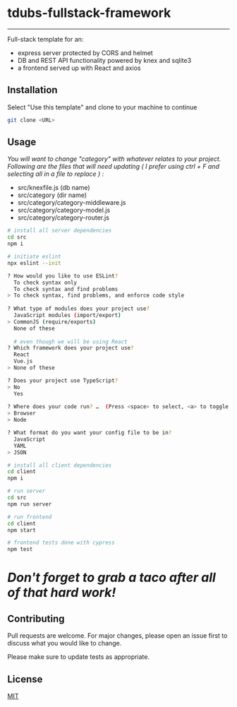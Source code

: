 # tdubs-fullstack-framework

***

Full-stack template for an:

* express server protected by CORS and helmet
* DB and REST API functionality powered by knex and sqlite3
* a frontend served up with React and axios

## Installation

Select "Use this template" and clone to your machine to continue

```bash
git clone <URL>
```

## Usage

_You will want to change "category" with whatever relates to your project. Following are the files that will need
updating ( I prefer using ctrl + F and selecting all in a file to replace ) :_

- src/knexfile.js (db name)
- src/category (dir name)
- src/category/category-middleware.js
- src/category/category-model.js
- src/category/category-router.js

```bash
# install all server dependencies
cd src
npm i

# initiate eslint 
npx eslint --init

? How would you like to use ESLint?
  To check syntax only
  To check syntax and find problems
> To check syntax, find problems, and enforce code style
  
? What type of modules does your project use?
  JavaScript modules (import/export)
> CommonJS (require/exports) 
  None of these
  
  # even though we will be using React
? Which framework does your project use?
  React
  Vue.js
> None of these

? Does your project use TypeScript?
> No
  Yes
  
? Where does your code run? …  (Press <space> to select, <a> to toggle all, <i> to invert selection)
> Browser
> Node

? What format do you want your config file to be in?
  JavaScript
  YAML
> JSON

# install all client dependencies
cd client
npm i

# run server
cd src
npm run server

# run frontend
cd client
npm start

# frontend tests done with cypress
npm test
```

# _Don't forget to grab a taco after all of that hard work!_

## Contributing

Pull requests are welcome. For major changes, please open an issue first to discuss what you would like to change.

Please make sure to update tests as appropriate.

## License

[MIT](https://choosealicense.com/licenses/mit/)
